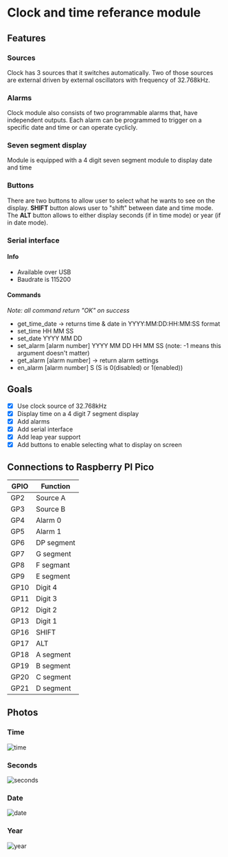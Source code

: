 # Clock and time referance module

## Features

### Sources

Clock has 3 sources that it switches automatically. Two of those sources are external driven by external oscillators with frequency of 32.768kHz.

### Alarms

Clock module also consists of two programmable alarms that, have independent outputs. Each alarm can be programmed to trigger on a specific date and time or can operate cyclicly.

### Seven segment display

Module is equipped with a 4 digit seven segment module to display date and time

### Buttons

There are two buttons to allow user to select what he wants to see on the display. **SHIFT** button alows user to "shift" between date and time mode. The **ALT** button allows to either display seconds (if in time mode) or year (if in date mode).

### Serial interface

#### Info

 - Available over USB
 - Baudrate is 115200

#### Commands

*Note: all command return "OK" on success*

 - get_time_date -> returns time & date in YYYY:MM:DD:HH:MM:SS format
 - set_time HH MM SS
 - set_date YYYY MM DD
 - set_alarm [alarm number] YYYY MM DD HH MM SS (note: -1 means this argument doesn't matter)
 - get_alarm [alarm number] -> return alarm settings
 - en_alarm [alarm number] S (S is 0(disabled) or 1(enabled))

## Goals
 - [x] Use clock source of 32.768kHz
 - [x] Display time on a 4 digit 7 segment display
 - [x] Add alarms
 - [x] Add serial interface
 - [x] Add leap year support
 - [x] Add buttons to enable selecting what to display on screen

## Connections to Raspberry PI Pico

| GPIO | Function |
|------|----------|
| GP2 | Source A |
| GP3 | Source B |
| GP4 | Alarm 0 |
| GP5 | Alarm 1 |
| GP6 | DP segment |
| GP7 | G segment |
| GP8 | F segmant |
| GP9 | E segment |
| GP10 | Digit 4 |
| GP11 | Digit 3 |
| GP12 | Digit 2 |
| GP13 | Digit 1 |
| GP16 | SHIFT |
| GP17 | ALT |
| GP18 | A segment |
| GP19 | B segment |
| GP20 | C segment |
| GP21 | D segment |

## Photos

### Time

![time](photos/prototype/IMG_20220126_235642.jpg)

### Seconds

![seconds](photos/prototype/IMG_20220126_235653.jpg)

### Date

![date](photos/prototype/IMG_20220126_235651.jpg)

### Year

![year](photos/prototype/IMG_20220126_235658.jpg)